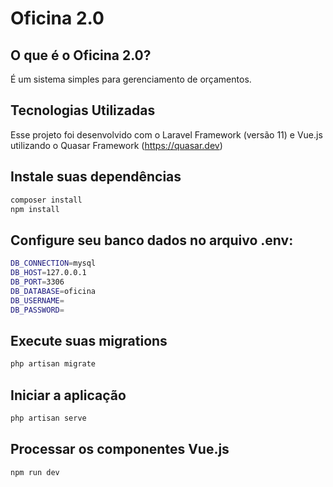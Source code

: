 # Oficina 2.0

## O que é o Oficina 2.0?
É um sistema simples para gerenciamento de orçamentos.

## Tecnologias Utilizadas
Esse projeto foi desenvolvido com o Laravel Framework (versão 11) e Vue.js utilizando o Quasar Framework (https://quasar.dev)

## Instale suas dependências
```bash
composer install
npm install
```

## Configure seu banco dados no arquivo .env:
```bash
DB_CONNECTION=mysql
DB_HOST=127.0.0.1
DB_PORT=3306
DB_DATABASE=oficina
DB_USERNAME=
DB_PASSWORD=
```

## Execute suas migrations
```bash
php artisan migrate
```

## Iniciar a aplicação
```bash
php artisan serve
```

## Processar os componentes Vue.js
```bash
npm run dev
```
